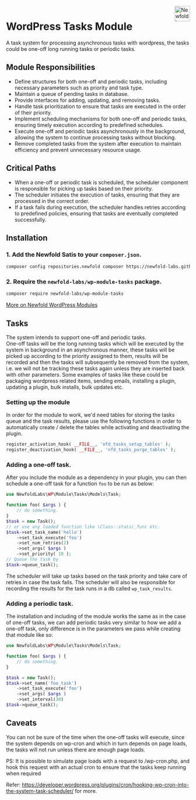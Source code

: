 <a href="https://newfold.com/" target="_blank">
    <img src="https://newfold.com/content/experience-fragments/newfold/site-header/master/_jcr_content/root/header/logo.coreimg.svg/1621395071423/newfold-digital.svg" alt="Newfold Logo" title="Newfold Digital" align="right" 
height="42" />
</a>

# WordPress Tasks Module
A task system for processing asynchronous tasks with wordpress, the tasks could be one-off long running tasks or periodic tasks.

## Module Responsibilities

- Define structures for both one-off and periodic tasks, including necessary parameters such as priority and task type.
- Maintain a queue of pending tasks in database.
- Provide interfaces for adding, updating, and removing tasks.
- Handle task prioritization to ensure that tasks are executed in the order of their priority.
- Implement scheduling mechanisms for both one-off and periodic tasks, ensuring timely execution according to predefined schedules.
- Execute one-off and periodic tasks asynchronously in the background, allowing the system to continue processing tasks without blocking.
- Remove completed tasks from the system after execution to maintain efficiency and prevent unnecessary resource usage.


## Critical Paths

- When a one-off or periodic task is scheduled, the scheduler component is responsible for picking up tasks based on their priority.
- The scheduler initiates the execution of tasks, ensuring that they are processed in the correct order.
- If a task fails during execution, the scheduler handles retries according to predefined policies, ensuring that tasks are eventually completed successfully.
 

## Installation

### 1. Add the Newfold Satis to your `composer.json`.

 ```bash
 composer config repositories.newfold composer https://newfold-labs.github.io/satis
 ```

### 2. Require the `newfold-labs/wp-module-tasks` package.

 ```bash
 composer require newfold-labs/wp-module-tasks
 ```

[More on Newfold WordPress Modules](https://github.com/newfold-labs/wp-module-loader)

## Tasks

The system intends to support one-off and periodic tasks.
<br />
One-off tasks will be the long running tasks which will be executed by the system in background in an asynchronous manner, these tasks will be picked up according to the priority assigned to them, results will be recorded and then the tasks will subsequently be removed from the system, i.e. we will not be tracking these tasks again unless they are inserted back with other parameters. Some examples of tasks like these could be packaging wordpress related items, sending emails, installing a plugin, updating a plugin, bulk installs, bulk updates etc.

### Setting up the module
In order for the module to work, we'd need tables for storing the tasks queue and the task results, please use the following functions in order to automatically create / delete the tables while activating and deactivating the plugin.

```php
register_activation_hook( __FILE__, 'nfd_tasks_setup_tables' );
register_deactivation_hook( __FILE__, 'nfd_tasks_purge_tables' );
```

### Adding a one-off task.

After you include the module as a dependency in your plugin, you can then schedule a one-off task for a function `foo` to be run as below:

```php
use NewfoldLabs\WP\Module\Tasks\Models\Task;

function foo( $args ) {
    // do something.
}
$task = new Task();
// or use any loaded function like \Class::static_func etc.
$task->set_task_name('hello')
    ->set_task_execute('foo')
    ->set_num_retries(2)
    ->set_args( $args )
    ->set_priority( 10 );
// Queue the task by
$task->queue_task();
```

The scheduler will take up tasks based on the task priority and take care of retries in case the task fails. The scheduler will also be responsible for recording the results for the task runs in a db called `wp_task_results`.

### Adding a periodic task.

The installation and including of the module works the same as in the case of one-off tasks, we can add periodic tasks very similar to how we add a one-off task, only difference is in the parameters we pass while creating that module like so:

```php
use NewfoldLabs\WP\Module\Tasks\Models\Task;

function foo( $args ) {
    // do something.
}

$task = new Task();
$task->set_name('foo_task')
    ->set_task_execute('foo')
    ->set_args( $args )
    ->set_interval(30)
$task->queue_task();
```

## Caveats
You can not be sure of the time when the one-off tasks will execute, since the system depends on wp-cron and which in turn depends on page loads, the tasks will not run unless there are enough page loads.



PS: It is possible to simulate page loads with a request to <site>/wp-cron.php, and hook this request with an actual cron to ensure that the tasks keep running when required

Refer: https://developer.wordpress.org/plugins/cron/hooking-wp-cron-into-the-system-task-scheduler/ for more.
